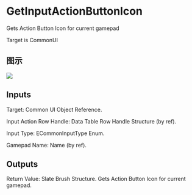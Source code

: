 # GetInputActionButtonIcon

Gets Action Button Icon for current gamepad

Target is CommonUI

## 图示

![]($-20221218-18214576.png)

## Inputs

Target: Common UI Object Reference.

Input Action Row Handle: Data Table Row Handle Structure (by ref).

Input Type: ECommonInputType Enum.

Gamepad Name: Name (by ref).  

## Outputs

Return Value: Slate Brush Structure. Gets Action Button Icon for current gamepad.

